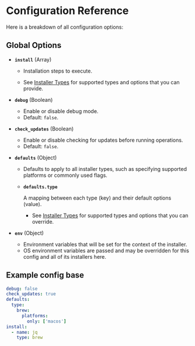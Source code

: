 # Configuration Reference

Here is a breakdown of all configuration options:

## Global Options

- **`install`** (Array)

  - Installation steps to execute.

  - See [Installer Types](./installer-types.md) for supported types and options that you can
    provide.

- **`debug`** (Boolean)

  - Enable or disable debug mode.
  - Default: `false`.

- **`check_updates`** (Boolean)

  - Enable or disable checking for updates before running operations.
  - Default: `false`.

- **`defaults`** (Object)

  - Defaults to apply to all installer types, such as specifying supported platforms or commonly
    used flags.

  - **`defaults.type`**

    A mapping between each type (key) and their default options (value).

    - See [Installer Types](./installer-types.md) for supported types and options that you can
      override.

- **`env`** (Object)
  - Environment variables that will be set for the context of the installer.
  - OS environment variables are passed and may be overridden for this config and all of its
    installers here.

## Example config base

```yaml
debug: false
check_updates: true
defaults:
  type:
    brew:
      platforms:
        only: ['macos']
install:
  - name: jq
    type: brew
```
